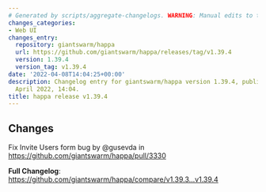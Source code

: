 ```yaml
---
# Generated by scripts/aggregate-changelogs. WARNING: Manual edits to this files will be overwritten.
changes_categories:
- Web UI
changes_entry:
  repository: giantswarm/happa
  url: https://github.com/giantswarm/happa/releases/tag/v1.39.4
  version: 1.39.4
  version_tag: v1.39.4
date: '2022-04-08T14:04:25+00:00'
description: Changelog entry for giantswarm/happa version 1.39.4, published on 08
  April 2022, 14:04.
title: happa release v1.39.4
---
```


## Changes

Fix Invite Users form bug by @gusevda in https://github.com/giantswarm/happa/pull/3330


**Full Changelog**: https://github.com/giantswarm/happa/compare/v1.39.3...v1.39.4
